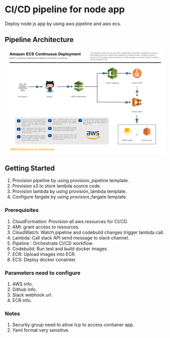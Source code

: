 # CI/CD pipeline for node app

Deploy node js app by using aws pipeline and aws ecs.

## Pipeline Architecture
![](images/architecture.png)

## Getting Started

1. Provision pipeline by using provision_pipeline template.
2. Provision s3 to store lambda source code.
2. Provision lambda by using provision_lambda template.
3. Configure fargate by using provision_fargate template.

### Prerequisites

1. CloudFormation: Provision all aws resources for CI/CD.
2. AMI: grant access to resources.
3. CloudWatch: Watch pipeline and codebuild changes trigger lambda call.
4. Lambda: Call slack API send message to slack channel.
5. Pipeline : Orchestrate CI/CD workflow.
6. Codebuild: Run test and build docker images.
7. ECR: Upload images into ECR.
8. ECS: Deploy docker conainter.


### Parameters need to configure

1. AWS info.
1. Github info.
2. Slack webhook url.
3. ECR info.


### Notes

1. Security group need to allow tcp to access contianer app.
2. Yaml format very sensitive.

